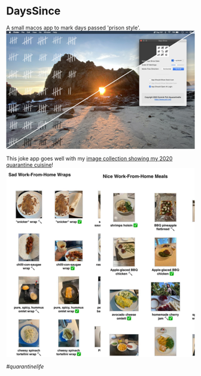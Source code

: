 # DaysSince
A small macos app to mark days passed 'prison style'. 
![Screenshot](https://github.com/Daij-Djan/DaysSince/raw/master/README-Files/screenshot.jpg)

This joke app goes well with my [image collection showing my 2020 quarantine cuisine](https://www.pich.info/2020-meals/)!
![Meals](https://github.com/Daij-Djan/DaysSince/raw/master/README-Files/cuisine.jpg)

*\#quarantinelife*